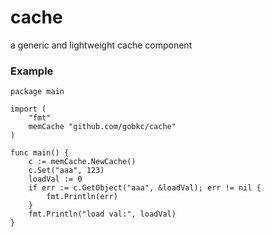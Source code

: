 # cache
a generic and lightweight cache component

### Example
````
package main

import (
	"fmt"
	memCache "github.com/gobkc/cache"
)

func main() {
	c := memCache.NewCache()
	c.Set("aaa", 123)
	loadVal := 0
	if err := c.GetObject("aaa", &loadVal); err != nil {
		fmt.Println(err)
	}
	fmt.Println("load val:", loadVal)
}
````